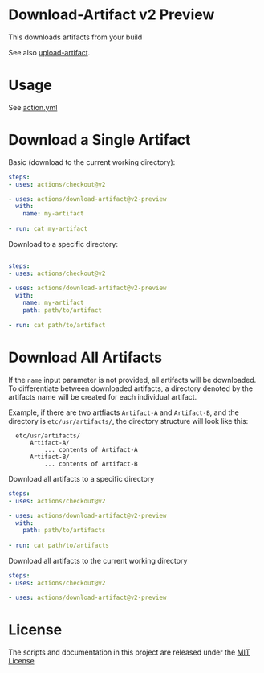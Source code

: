 # Download-Artifact v2 Preview

This downloads artifacts from your build

See also [upload-artifact](https://github.com/actions/upload-artifact).

# Usage

See [action.yml](action.yml)

# Download a Single Artifact

Basic (download to the current working directory):
```yaml
steps:
- uses: actions/checkout@v2

- uses: actions/download-artifact@v2-preview
  with:
    name: my-artifact
    
- run: cat my-artifact
```

Download to a specific directory:
```yaml

steps:
- uses: actions/checkout@v2

- uses: actions/download-artifact@v2-preview
  with:
    name: my-artifact
    path: path/to/artifact
    
- run: cat path/to/artifact
```
# Download All Artifacts

If the `name` input parameter is not provided, all artifacts will be downloaded. To differentiate between downloaded artifacts, a directory denoted by the artifacts name will be created for each individual artifact.

Example, if there are two artfiacts `Artifact-A` and `Artifact-B`, and the directory is `etc/usr/artifacts/`, the directory structure will look like this:
```
  etc/usr/artifacts/
      Artifact-A/
          ... contents of Artifact-A
      Artifact-B/
          ... contents of Artifact-B
```

Download all artifacts to a specific directory
```yaml
steps:
- uses: actions/checkout@v2

- uses: actions/download-artifact@v2-preview
  with:
    path: path/to/artifacts
    
- run: cat path/to/artifacts
```

Download all artifacts to the current working directory
```yaml
steps:
- uses: actions/checkout@v2

- uses: actions/download-artifact@v2-preview
```


# License

The scripts and documentation in this project are released under the [MIT License](LICENSE)
